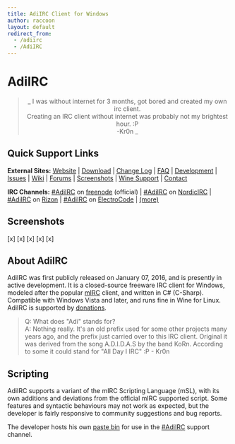 ```yaml
---
title: AdiIRC Client for Windows
author: raccoon
layout: default
redirect_from:
  - /adiirc
  - /AdiIRC
---
```


# AdiIRC

> <center> _ I was without internet for 3 months, got bored and created my own irc client. <br />
> Creating an IRC client without internet was probably not my brightest hour. :P <br />
> -Kr0n _ </center>

<!-- Block quotes in giant, centered, italicized block.
     With -Kr0n right-aligned beneath it. -->


## Quick Support Links
**External Sites:**
[Website](https://adiirc.com/) |
[Download](https://adiirc.com/download.php) |
[Change Log](https://adiirc.com/notes.php) | <!-- Change Log,Version History,Release Notes -->
[FAQ](https://adiirc.com/support.php?p=4) |
[Development](https://dev.adiirc.com/projects/adiirc) |
[Issues](https://dev.adiirc.com/projects/adiirc/issues) |
[Wiki](https://dev.adiirc.com/projects/adiirc/wiki/) |
[Forums](https://dev.adiirc.com/projects/adiirc/boards) |
[Screenshots](https://dev.adiirc.com/boards/6/topics/195) |
[Wine Support](https://dev.adiirc.com/projects/adiirc/wiki/Wine) |
[Contact](https://dev.adiirc.com/projects/adiirc/wiki/contact)

**IRC Channels:**
[#AdiIRC](irc://chat.freenode.net/#adiirc) on [freenode]() (official) |
[#AdiIRC](irc://) on [NordicIRC]() |
[#AdiIRC](irc://) on [Rizon]() |
[#AdiIRC](irc://) on [ElectroCode]() | [(more)](https://dev.adiirc.com/projects/adiirc/wiki/IRC_Channels)


## Screenshots

[x] [x] [x] [x] [x]


## About AdiIRC

AdiIRC was first publicly released on January 07, 2016, and is presently in
active development.  It is a closed-source freeware IRC client for Windows,
modeled after the popular [mIRC](mirc) client, and written in C# (C-Sharp).
Compatible with Windows Vista and later, and runs fine in Wine for Linux.
AdiIRC is supported by [donations](). <!--AdiIRC goes pretty good with Wine.-->

> Q: What does "Adi" stands for? <br />
>A: Nothing really. It's an old prefix used for some other projects many years ago, and the prefix just carried over to this IRC client. Original it was derived from the song A.D.I.D.A.S by the band KoRn. According to some it could stand for "All Day I IRC" :P - Kr0n


## Scripting

AdiIRC supports a variant of the mIRC Scripting Language (mSL), with its own
additions and deviations from the official mIRC supported script.  Some features
and syntactic behaviours may not work as expected, but the developer is fairly
responsive to community suggestions and bug reports.

The developer hosts his own [paste bin](https://kr0n.dk/) for use in the
[#AdiIRC](irc://chat.freenode.net/#adiirc) support channel.


<!-- Last modified -->
<!-- [You can edit this page!](github/wio link to file) -->
